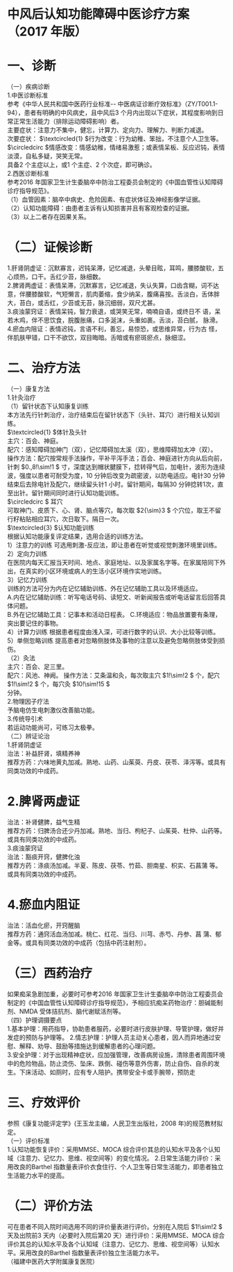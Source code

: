 # 中风后认知功能障碍中医诊疗方案 （2017 年版）  
# 一、诊断  
（一）疾病诊断  
1.中医诊断标准  
参考《中华人民共和国中医药行业标准-- 中医病证诊断疗效标准》（ZY/T001.1-94），患者有明确的中风病史，且中风后3 个月内出现以下症状，其程度影响到日常正常生活能力（排除运动障碍影响）者。  
主要症状：注意力不集中，健忘，计算力、定向力、理解力、判断力减退。  
次要症状： $\textcircled{1} $行为改变：行为幼稚、笨拙，不注意个人卫生等。 $\circledcirc $情感改变：情感幼稚，情绪易激惹；或表情呆板、反应迟钝，表情淡漠，自私多疑，哭笑无常。  
具备2 个主症以上，或1 个主症、2 个次症，即可确诊。  
2.西医诊断标准  
参考2016 年国家卫生计生委脑卒中防治工程委员会制定的《中国血管性认知障碍诊疗指导规范》。  
（1）血管因素：脑卒中病史、危险因素、有症状体征及神经影像学证据。  
（2）认知功能障碍：由患者主诉有认知损害并且有客观检查的证据。  
（3）以上二者存在因果关系。  
# （二）证候诊断  
1.肝肾阴虚证：沉默寡言，迟钝呆滞，记忆减退，头晕目眩，耳鸣，腰膝酸软，五心烦热，口干。舌红少苔，脉细数。  
2.脾肾两虚证：表情呆滞，沉默寡言，记忆减退，失认失算，口齿含糊，词不达意，伴腰膝酸软，气短懒言，肌肉萎缩，食少纳呆，腹痛喜按。舌淡白，舌体胖大，苔白，或舌红，少苔或无苔，脉沉细弱，双尺尤甚。  
3.痰浊蒙窍证：表情呆钝，智力衰退，或哭笑无常，喃喃自语，或终日不 语，呆若木鸡，伴不思饮食，脘腹胀痛，口多涎沫，头重如裹。舌淡，苔白腻， 脉滑。  
4.瘀血内阻证：表情迟钝，言语不利，善忘，易惊恐，或思维异常，行为古 怪，伴肌肤甲错，口干不欲饮，双目晦暗。舌暗或有瘀斑瘀点，脉细涩。  
# 二、治疗方法  
（一）康复方法  
1.针灸治疗  
（1）留针状态下认知康复训练  
本方法先行针刺治疗，治疗结束后在留针状态下（头针、耳穴）进行相关认知训练。  
$\textcircled{1} $体针及头针  
主穴：百会、神庭。  
配穴：感知障碍加神门（双），记忆障碍加太溪（双），思维障碍加太冲（双）。  
操作方法：配穴按常规手法操作，平补平泻手法；百会、神庭进针方向从后向前，针刺 $0.\,8\!\sim\!1 $ 寸，深度达到帽状腱膜下，捻转得气后，加电针，波形为连续波，强度以患者可耐受为度，10 分钟后改变为疏密波，以防电适应。电针30 分钟结束后去除电针及配穴，继续留头针1 小时。留针期间，每隔30 分钟捻转1次，直至出针。留针期间同时进行认知功能训练。  
$\circledcirc $ 耳穴  
可取神门、皮质下、心、肾、脑点等穴，每次取 $2{\sim}3 $ 个穴位，取王不留行籽粘贴相应耳穴，次日取下。隔日一次。  
$\textcircled{3} $认知功能训练  
根据认知功能康复评定结果，选用合适的训练方法。  
1）注意力的训练 可选用刺激-反应法，即让患者在听觉或视觉刺激环境里训练。  
2）定向力训练  
在医院内每天汇报当天时间、地点、家庭地址、以及家属名字等。在家属陪同下外出，在真实的小区环境或病人的生活小区环境作实地训练。  
3）记忆力训练  
训练的方法可分为内在记忆辅助训练、外在记忆辅助工具以及环境适应。  
A.内在记忆辅助训练：听写电话号码、读短文、听新闻报告或听电话留言后回答具体问题。  
B.外在记忆辅助工具：记事本和活动日程表。 C.环境适应：物品放置要有条理，突出要记住的事物。  
4）计算力训练 根据患者程度由浅入深，可进行数字的认识、大小比较等训练。  
5）单侧忽略训练  提高患者对忽略侧肢体及事物的注意以及避免忽略侧肢体受到损伤。  
（2）灸法  
主穴：百会、足三里。  
配穴：风池、神阙。 操作方法：艾条温和灸，每次取主穴 $1\!\sim\!2 $  个，配穴 $1\!\sim\!2 $  个，每穴灸 $10\!\sim\!15 $  
分钟。  
2.物理因子疗法  
予脑电仿生电刺激仪改善脑功能。  
3.传统导引术  
若运动功能尚可，可练习太极拳。  
（二）辨证论治  
1.肝肾阴虚证  
治法：补益肝肾，填精养神  
推荐方药：六味地黄丸加减。熟地、山药、山茱萸、丹皮、茯苓、泽泻等。或具有同类功效的中成药。  
# 2.脾肾两虚证  
治法：补肾健脾，益气生精  
推荐方药：归脾汤合还少丹加减。熟地、当归、枸杞子、山茱萸、杜仲、山药等。或具有同类功效的中成药。  
3.痰浊蒙窍证  
治法：豁痰开窍，健脾化浊  
推荐方药：涤痰汤加减。半夏、陈皮、茯苓、竹茹、胆南星、枳实、石菖蒲 等。或具有同类功效的中成药。  
# 4.瘀血内阻证  
治法：活血化瘀，开窍醒脑  
推荐方药：通窍活血汤加减。桃仁、红花、当归、川芎、赤芍、丹参、菖 蒲、郁金等。或具有同类功效的中成药（包括中药注射剂）。  
# （三）西药治疗  
如果痴呆急剧加重，必要时可参考2016 年国家卫生计生委脑卒中防治工程委员会制定的《中国血管性认知障碍诊疗指导规范》，予相应抗痴呆药物治疗：胆碱能制剂、NMDA 受体拮抗剂、脑代谢赋活剂等。  
（四）护理调摄要点  
1.基本护理：用药指导，协助患者服药，必要时进行皮肤护理、导管护理，做好并发症的预防与护理等。 2.情志护理：护理人员主动关心患者，因人而异地通过安慰、解释、劝导、鼓励等措施达到缓解患者的心理问题。  
3.安全护理：对于出现精神症状，应加强管理，改善病房设施，清除患者周围环境中的危险物品，防止烫伤、坠床、跌倒、碰伤等意外伤害，防止自伤、自杀的发生。下床活动、如厕时，应有专人陪护。携带安全卡或手腕带，预防走  
# 三、疗效评价  
参照《康复功能评定学》(王玉龙主编，人民卫生出版社，2008 年)的规范教材拟定。  
（一）评价标准  
1.认知功能恢复评价：采用MMSE、MOCA 综合评价其总的认知水平及各个认知域（注意力、记忆力、思维、视空间等）的变化情况。 2.日常生活能力评价：采用改良的Barthel 指数量表评价衣食住行、个人卫生等日常生活能力，即患者独立生活能力水平的提高。  
# （二）评价方法  
可在患者不同入院时间选用不同的评价量表进行评价。分别在入院后 $1\!\sim\!2 $ 天及出院前3 天内（必要时入院后第20 天）进行评价：采用MMSE、MOCA 综合评价其总的认知水平及各个认知域（注意力、记忆力、思维、视空间等）认知水平。采用改良的Barthel 指数量表评价独立生活能力水平。  
（福建中医药大学附属康复医院）  